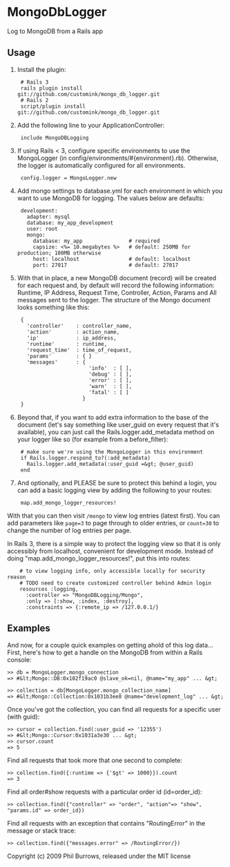 # MongoDbLogger

Log to MongoDB from a Rails app

## Usage

1. Install the plugin:

        # Rails 3
        rails plugin install git://github.com/customink/mongo_db_logger.git
        # Rails 2
        script/plugin install git://github.com/customink/mongo_db_logger.git

1. Add the following line to your ApplicationController:

        include MongoDBLogging

1. If using Rails < 3, configure specific environments to use the MongoLogger (in config/environments/#{environment}.rb).  Otherwise, the logger is
automatically configured for all environments.

        config.logger = MongoLogger.new

1. Add mongo settings to database.yml for each environment in which you want to use MongoDB for logging. The values below are defaults:

        development:
          adapter: mysql
          database: my_app_development
          user: root
          mongo:
            database: my_app               # required
            capsize: <%= 10.megabytes %>   # default: 250MB for production; 100MB otherwise
            host: localhost                # default: localhost
            port: 27017                    # default: 27017

1. With that in place, a new MongoDB document (record) will be created for each request and,
  by default will record the following information: Runtime, IP Address, Request Time, Controller,
  Action, Params and All messages sent to the logger. The structure of the Mongo document looks something like this:

        {
          'controller'    : controller_name,
          'action'        : action_name,
          'ip'            : ip_address,
          'runtime'       : runtime,
          'request_time'  : time_of_request,
          'params'        : { }
          'messages'      : {
                              'info'  : [ ],
                              'debug' : [ ],
                              'error' : [ ],
                              'warn'  : [ ],
                              'fatal' : [ ]
                            }
        }

1. Beyond that, if you want to add extra information to the base of the document
  (let's say something like user_guid on every request that it's available),
  you can just call the Rails.logger.add_metadata method on your logger like so
  (for example from a before_filter):

        # make sure we're using the MongoLogger in this environment
        if Rails.logger.respond_to?(:add_metadata)
          Rails.logger.add_metadata(:user_guid =&gt; @user_guid)
        end

1. And optionally, and PLEASE be sure to protect this behind a login, you can add a basic
logging view by adding the following to your routes:

        map.add_mongo_logger_resources!

  With that you can then visit `/mongo` to view log entries (latest first).  You can add
  parameters like `page=3` to page through to older entries, or `count=30` to change the
  number of log entries per page.

  In Rails 3, there is a simple way to protect the logging view so that it is only accessibly from localhost, convenient for development mode.
  Instead of doing "map.add_mongo_logger_resources!", put this into routes:

        # to view logging info, only accessible locally for security reason
        # TODO need to create customized controller behind Admin login
        resources :logging,
          :controller => "MongoDBLogging/Mongo",
          :only => [:show, :index, :destroy],
          :constraints => {:remote_ip => /127.0.0.1/}

  
## Examples

And now, for a couple quick examples on getting ahold of this log data…
First, here's how to get a handle on the MongoDB from within a Rails console:

    >> db = MongoLogger.mongo_connection
    => #&lt;Mongo::DB:0x102f19ac0 @slave_ok=nil, @name="my_app" ... &gt;

    >> collection = db[MongoLogger.mongo_collection_name]
    => #&lt;Mongo::Collection:0x1031b3ee8 @name="development_log" ... &gt;

Once you've got the collection, you can find all requests for a specific user (with guid):

    >> cursor = collection.find(:user_guid => '12355')
    => #&lt;Mongo::Cursor:0x1031a3e30 ... &gt;
    >> cursor.count
    => 5

Find all requests that took more that one second to complete:

    >> collection.find({:runtime => {'$gt' => 1000}}).count
    => 3

Find all order#show requests with a particular order id (id=order_id):

    >> collection.find({"controller" => "order", "action"=> "show", "params.id" => order_id})

Find all requests with an exception that contains "RoutingError" in the message or stack trace:

    >> collection.find({"messages.error" => /RoutingError/})

Copyright (c) 2009 Phil Burrows, released under the MIT license
